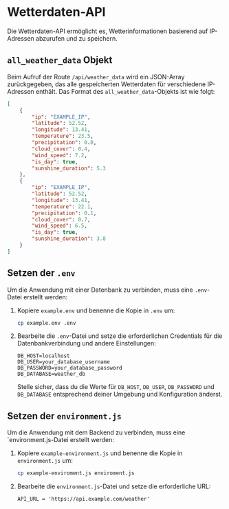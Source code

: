 # Wetterdaten-API

Die Wetterdaten-API ermöglicht es, Wetterinformationen basierend auf IP-Adressen abzurufen und zu speichern.

## `all_weather_data` Objekt

Beim Aufruf der Route `/api/weather_data` wird ein JSON-Array zurückgegeben, das alle gespeicherten Wetterdaten für verschiedene IP-Adressen enthält. Das Format des `all_weather_data`-Objekts ist wie folgt:

```json
[
    {
        "ip": "EXAMPLE_IP",
        "latitude": 52.52,
        "longitude": 13.41,
        "temperature": 23.5,
        "precipitation": 0.0,
        "cloud_cover": 0.4,
        "wind_speed": 7.2,
        "is_day": true,
        "sunshine_duration": 5.3
    },
    {
        "ip": "EXAMPLE_IP",
        "latitude": 52.52,
        "longitude": 13.41,
        "temperature": 22.1,
        "precipitation": 0.1,
        "cloud_cover": 0.7,
        "wind_speed": 6.5,
        "is_day": true,
        "sunshine_duration": 3.8
    }
]
```

## Setzen der `.env`

Um die Anwendung mit einer Datenbank zu verbinden, muss eine `.env`-Datei erstellt werden:

1. Kopiere `example.env` und benenne die Kopie in `.env` um:

    ```bash
    cp example.env .env
    ```

2. Bearbeite die `.env`-Datei und setze die erforderlichen Credentials für die Datenbankverbindung und andere Einstellungen:

    ```dotenv
    DB_HOST=localhost
    DB_USER=your_database_username
    DB_PASSWORD=your_database_password
    DB_DATABASE=weather_db
    ```

    Stelle sicher, dass du die Werte für `DB_HOST`, `DB_USER`, `DB_PASSWORD` und `DB_DATABASE` entsprechend deiner Umgebung und Konfiguration änderst.


## Setzen der `environment.js`

Um die Anwendung mit dem Backend zu verbinden, muss eine `environment.js-Datei erstellt werden:

1. Kopiere `example-environment.js` und benenne die Kopie in `environment.js` um:

    ```bash
    cp example-enviroment.js enviroment.js
    ```

2. Bearbeite die `environment.js`-Datei und setze die erforderliche URL:

    ```dotenv
    API_URL = 'https://api.example.com/weather'
    ```